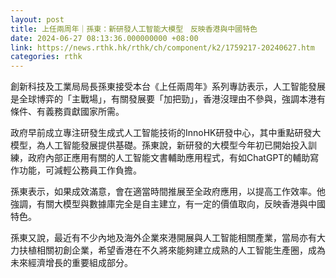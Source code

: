 ```yaml
---
layout: post
title: 上任兩周年｜孫東：新研發人工智能大模型　反映香港與中國特色
date: 2024-06-27 08:13:36.000000000 +08:00
link: https://news.rthk.hk/rthk/ch/component/k2/1759217-20240627.htm
categories: rthk
---
```


創新科技及工業局局長孫東接受本台《上任兩周年》系列專訪表示，人工智能發展是全球博弈的「主戰場」，有關發展要「加把勁」，香港沒理由不參與，強調本港有條件、有義務貢獻國家所需。

政府早前成立專注研發生成式人工智能技術的InnoHK研發中心，其中重點研發大模型，為人工智能發展提供基礎。孫東說，新研發的大模型今年初已開始投入訓練，政府內部正應用有關的人工智能文書輔助應用程式，有如ChatGPT的輔助寫作功能，可減輕公務員工作負擔。

孫東表示，如果成效滿意，會在適當時間推展至全政府應用，以提高工作效率。他強調，有關大模型與數據庫完全是自主建立，有一定的價值取向，反映香港與中國特色。

孫東又說，最近有不少內地及海外企業來港開展與人工智能相關產業，當局亦有大力扶植相關初創企業，希望香港在不久將來能夠建立成熟的人工智能生產圈，成為未來經濟增長的重要組成部分。
